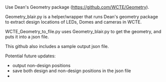 
Use Dean's Geometry package (https://github.com/WCTE/Geometry).  

Geometry_blair.py is a helper/wrapper that runs Dean's geometry package to extract design locations of LEDs, Domes and cameras in WCTE.  

WCTE_Geometry_to_file.py uses Geometry_blair.py to get the geometry, and puts it into a json file.

This github also includes a sample output json file.

Potential future updates:
- output non-design positions
- save both design and non-design positions in the json file
- 
